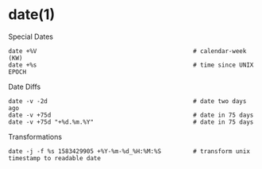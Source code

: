 # date(1)

Special Dates

    date +%V                                            # calendar-week (KW)
    date +%s                                            # time since UNIX EPOCH

Date Diffs

    date -v -2d                                         # date two days ago
    date -v +75d                                        # date in 75 days
    date -v +75d "+%d.%m.%Y"                            # date in 75 days

Transformations

    date -j -f %s 1583429905 +%Y-%m-%d_%H:%M:%S         # transform unix timestamp to readable date
